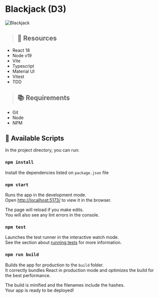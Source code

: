 # Blackjack (D3)
![Blackjack](https://github.com/wjjunior/blackjack-react/assets/13741072/700bb928-039a-4c7f-a35a-8b71a9251d38)

> ## :page_with_curl: Resources

- React 18
- Node v19
- Vite
- Typescript
- Material UI
- Vitest
- TDD

> ## :books: Requirements

- Git
- Node
- NPM

## :rocket: Available Scripts

In the project directory, you can run:

### `npm install`

Install the dependencies listed on `package.json` file

### `npm start`

Runs the app in the development mode.\
Open [http://localhost:5173/](http://localhost:5173/) to view it in the browser.

The page will reload if you make edits.\
You will also see any lint errors in the console.

### `npm test`

Launches the test runner in the interactive watch mode.\
See the section about [running tests](https://facebook.github.io/create-react-app/docs/running-tests) for more information.

### `npm run build`

Builds the app for production to the `build` folder.\
It correctly bundles React in production mode and optimizes the build for the best performance.

The build is minified and the filenames include the hashes.\
Your app is ready to be deployed!
